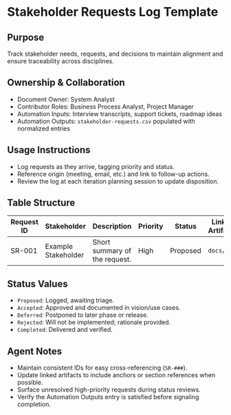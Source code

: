 # Stakeholder Requests Log Template

## Purpose
Track stakeholder needs, requests, and decisions to maintain alignment and ensure traceability across
disciplines.

## Ownership & Collaboration
- Document Owner: System Analyst
- Contributor Roles: Business Process Analyst, Project Manager
- Automation Inputs: Interview transcripts, support tickets, roadmap ideas
- Automation Outputs: `stakeholder-requests.csv` populated with normalized entries

## Usage Instructions
- Log requests as they arrive, tagging priority and status.
- Reference origin (meeting, email, etc.) and link to follow-up actions.
- Review the log at each iteration planning session to update disposition.

## Table Structure
| Request ID | Stakeholder | Description | Priority | Status | Linked Artifacts | Notes/Actions |
| --- | --- | --- | --- | --- | --- | --- |
| SR-001 | Example Stakeholder | Short summary of the request. | High | Proposed | `docs/...` | Follow-up owner/date. |

## Status Values
- `Proposed`: Logged, awaiting triage.
- `Accepted`: Approved and documented in vision/use cases.
- `Deferred`: Postponed to later phase or release.
- `Rejected`: Will not be implemented; rationale provided.
- `Completed`: Delivered and verified.

## Agent Notes
- Maintain consistent IDs for easy cross-referencing (`SR-###`).
- Update linked artifacts to include anchors or section references when possible.
- Surface unresolved high-priority requests during status reviews.
- Verify the Automation Outputs entry is satisfied before signaling completion.
